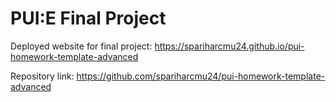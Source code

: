 # PUI:E Final Project

Deployed website for final project: https://spariharcmu24.github.io/pui-homework-template-advanced

Repository link: https://github.com/spariharcmu24/pui-homework-template-advanced
